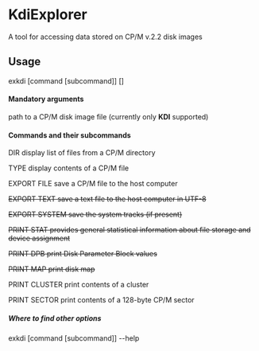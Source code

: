 # KdiExplorer

A tool for accessing data stored on CP/M v.2.2 disk images

## Usage

exkdi <imagefile> [command [subcommand]] [<command-related arguments>]

#### Mandatory arguments

<imagefile>  path to a CP/M disk image file (currently only **KDI** supported)

#### Commands and their subcommands

DIR                   display list of files from a CP/M directory

TYPE <file>           display contents of a CP/M file

EXPORT FILE           save a CP/M file to the host computer

~~EXPORT TEXT <file>  save a text file to the host computer in UTF-8~~

~~EXPORT SYSTEM       save the system tracks (if present)~~

~~PRINT STAT                     provides general statistical information about file storage and device assignment~~

~~PRINT DPB                      print Disk Parameter Block values~~

~~PRINT MAP                      print disk map~~

PRINT CLUSTER <cluster>          print contents of a cluster

PRINT SECTOR <track> <sector>    print contents of a 128-byte CP/M sector

##### Where to find other options

exkdi [command [subcommand]] --help
